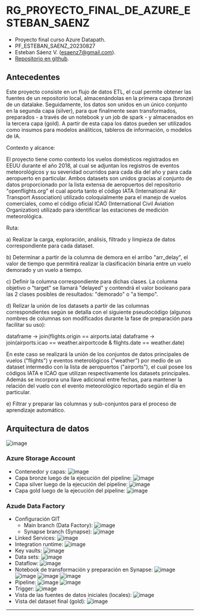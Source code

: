# RG_PROYECTO_FINAL_DE_AZURE_ESTEBAN_SAENZ

* Proyecto final curso Azure Datapath.
* PF_ESTEBAN_SAENZ_20230827
* Esteban Sáenz V. (esaenz7@gmail.com).
* [Repositorio en github](https://github.com/esaenz7/RG_PROYECTO_FINAL_DE_AZURE_ESTEBAN_SAENZ.git).

## Antecedentes
Este proyecto consiste en un flujo de datos ETL, el cual permite obtener las fuentes de un repositorio local, almacenándolas en la primera capa (bronze) de un datalake. Seguidamente, los datos son unidos en un único conjunto en la segunda capa (silver), para que finalmente sean transformados, preparados - a través de un notebook y un job de spark - y almacenados en la tercera capa (gold).
A partir de esta capa los datos pueden ser utilizados como insumos para modelos análiticos, tableros de información, o modelos de IA.

Contexto y alcance:

El proyecto tiene como contexto los vuelos domésticos registrados en EEUU durante el año 2018, al cual se adjuntan los registros de eventos meteorológicos y su severidad ocurridos para cada día del año y para cada aeropuerto en particular. Ambos datasets son unidos gracias al conjunto de datos proporcionado por la lista extensa de aeropuertos del repositorio "openflights.org" el cual aporta tanto el código IATA (International Air Transport Association) utilizado coloquialmente para el manejo de vuelos comerciales, como el código oficial ICAO (International Civil Aviation Organization) utilizado para identificar las estaciones de medición meteorológica.

Ruta:

a) Realizar la carga, exploración, análisis, filtrado y limpieza de datos correspondiente para cada dataset.

b) Determinar a partir de la columna de demora en el arribo "arr_delay", el valor de tiempo que permitirá realizar la clasificación binaria entre un vuelo demorado y un vuelo a tiempo.

c) Definir la columna correspondiente para dichas clases. La columna objetivo o "target" se llamará "delayed" y contendrá el valor booleano para las 2 clases posibles de resultados: "demorado" o "a tiempo".

d) Relizar la unión de los datasets a partir de las columnas correspondientes según se detalla con el siguiente pseudocódigo (algunos nombres de columnas son modificados durante la fase de preparación para facilitar su uso):

dataframe -> join(flights.origin == airports.iata)
dataframe -> join(airports.icao == weather.airportcode & flights.date == weather.date)

En este caso se realizará la unión de los conjuntos de datos principales de vuelos ("flights") y eventos meterológicos ("weather") por medio de un dataset intermedio con la lista de aeropuertos ("airports"), el cual posee los códigos IATA e ICAO que utilizan respectivamente los datasets principales. Además se incorpora una llave adicional entre fechas, para mantener la relación del vuelo con el evento meteorológico reportado según el día en particular.

e) Filtrar y preparar las columnas y sub-conjuntos para el proceso de aprendizaje automático.

## Arquitectura de datos
![image](https://github.com/esaenz7/RG_PROYECTO_FINAL_DE_AZURE_ESTEBAN_SAENZ/assets/72483241/4a2e986b-1de5-4f73-87cd-0f1e4e529593)

### Azure Storage Account 
* Contenedor y capas:
![image](https://github.com/esaenz7/RG_PROYECTO_FINAL_DE_AZURE_ESTEBAN_SAENZ/assets/72483241/7af9c6ae-6d54-491e-a10e-522ff244ea45)
* Capa bronze luego de la ejecución del pipeline:
![image](https://github.com/esaenz7/RG_PROYECTO_FINAL_DE_AZURE_ESTEBAN_SAENZ/assets/72483241/c8a6a8c0-b6a7-49ea-815a-36d224447e20)
* Capa silver luego de la ejecución del pipeline:
![image](https://github.com/esaenz7/RG_PROYECTO_FINAL_DE_AZURE_ESTEBAN_SAENZ/assets/72483241/cdde84c5-cbb2-461f-a35c-11d7d897f4eb)
* Capa gold luego de la ejecución del pipeline:
![image](https://github.com/esaenz7/RG_PROYECTO_FINAL_DE_AZURE_ESTEBAN_SAENZ/assets/72483241/6dd9a900-76fd-4afa-952c-1bfa636e99b3)

### Azude Data Factory
* Configuración GIT
  * Main branch (Data Factory):
  ![image](https://github.com/esaenz7/RG_PROYECTO_FINAL_DE_AZURE_ESTEBAN_SAENZ/assets/72483241/c28448d3-5843-4bdf-b8b4-e96e89d420fc)
  * Synapse branch (Synapse):
  ![image](https://github.com/esaenz7/RG_PROYECTO_FINAL_DE_AZURE_ESTEBAN_SAENZ/assets/72483241/69173b14-6326-4b51-9238-1a8d772c7014)
* Linked Services:
![image](https://github.com/esaenz7/RG_PROYECTO_FINAL_DE_AZURE_ESTEBAN_SAENZ/assets/72483241/64545238-ce7b-4059-a00e-d4692d8f465c)
* Integration runtime:
![image](https://github.com/esaenz7/RG_PROYECTO_FINAL_DE_AZURE_ESTEBAN_SAENZ/assets/72483241/0a0f08fd-acf8-4da4-82fc-2799bc025d0c)
* Key vaults:
![image](https://github.com/esaenz7/RG_PROYECTO_FINAL_DE_AZURE_ESTEBAN_SAENZ/assets/72483241/e6a2b1a0-6ee1-4c0f-b08d-615151e208a9)
* Data sets:
![image](https://github.com/esaenz7/RG_PROYECTO_FINAL_DE_AZURE_ESTEBAN_SAENZ/assets/72483241/e685546e-daab-429c-93ce-697ae49ac90f)
* Dataflow:
![image](https://github.com/esaenz7/RG_PROYECTO_FINAL_DE_AZURE_ESTEBAN_SAENZ/assets/72483241/66aed02b-cf54-47c0-939d-696e2639c702)
* Notebook de transformación y preparación en Synapse:
![image](https://github.com/esaenz7/RG_PROYECTO_FINAL_DE_AZURE_ESTEBAN_SAENZ/assets/72483241/eb44a4d9-244c-4106-b896-0dff7655d115)
![image](https://github.com/esaenz7/RG_PROYECTO_FINAL_DE_AZURE_ESTEBAN_SAENZ/assets/72483241/6efe0e80-9ffc-4c76-bb35-b529c1e98324)
![image](https://github.com/esaenz7/RG_PROYECTO_FINAL_DE_AZURE_ESTEBAN_SAENZ/assets/72483241/27ddf9c1-d496-4302-b7b1-4a6dae52bcbc)
![image](https://github.com/esaenz7/RG_PROYECTO_FINAL_DE_AZURE_ESTEBAN_SAENZ/assets/72483241/bc024c09-c21a-4c0b-95fe-1e73a025cc66)
* Pipeline:
![image](https://github.com/esaenz7/RG_PROYECTO_FINAL_DE_AZURE_ESTEBAN_SAENZ/assets/72483241/8c3d1431-873f-4a97-9241-7f7c541c9f6e)
![image](https://github.com/esaenz7/RG_PROYECTO_FINAL_DE_AZURE_ESTEBAN_SAENZ/assets/72483241/698937b0-7330-4ade-bb2b-743b84f870ac)
* Trigger:
![image](https://github.com/esaenz7/RG_PROYECTO_FINAL_DE_AZURE_ESTEBAN_SAENZ/assets/72483241/7f772442-a8e7-4bfe-8da4-0bc50e01db37)
* Vista de las fuentes de datos iniciales (locales):
![image](https://github.com/esaenz7/RG_PROYECTO_FINAL_DE_AZURE_ESTEBAN_SAENZ/assets/72483241/6af010d4-411a-49df-98ec-1bca4ae6fa81)
* Vista del dataset final (gold):
![image](https://github.com/esaenz7/RG_PROYECTO_FINAL_DE_AZURE_ESTEBAN_SAENZ/assets/72483241/58e651b0-dddc-4f4c-9b3c-66b0f687f010)

---

